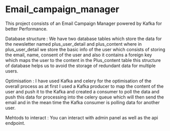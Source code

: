 # Email_campaign_manager
This project consists of an Email Campaign Manager powered by Kafka for better Performance.

Database structure : 
  We have two database tables which store the data for the newsletter named plus_user_detail and plus_content where in plus_user_detail we store the basic info of the user which consists of storing the email, name, consent of the user and also it contains a foreign key which maps the user to the content in the Plus_content table this structure of database helps us to avoid the storage of redundant data for multiple users.

Optimisation : 
  I have used Kafka and celery for the optimisation of the overall process as at first I used a Kafka producer to map the content of the user and push it to the Kafka and created a consumer to poll the data and push this data for processing into the celery queue which will then send the email and in the mean time the Kafka consumer is polling data for another user.

Mehtods to interact :
  You can interact with admin panel as well as the api endpoint. 
